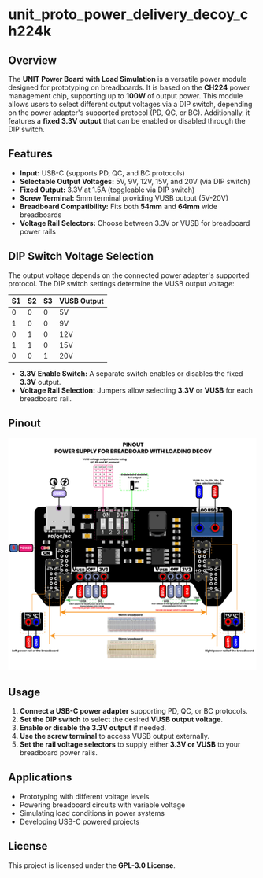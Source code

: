 # unit_proto_power_delivery_decoy_ch224k

## Overview
The **UNIT Power Board with Load Simulation** is a versatile power module designed for prototyping on breadboards. It is based on the **CH224** power management chip, supporting up to **100W** of output power. This module allows users to select different output voltages via a DIP switch, depending on the power adapter's supported protocol (PD, QC, or BC). Additionally, it features a **fixed 3.3V output** that can be enabled or disabled through the DIP switch.

## Features
- **Input:** USB-C (supports PD, QC, and BC protocols)
- **Selectable Output Voltages:** 5V, 9V, 12V, 15V, and 20V (via DIP switch)
- **Fixed Output:** 3.3V at 1.5A (toggleable via DIP switch)
- **Screw Terminal:** 5mm terminal providing VUSB output (5V-20V)
- **Breadboard Compatibility:** Fits both **54mm** and **64mm** wide breadboards
- **Voltage Rail Selectors:** Choose between 3.3V or VUSB for breadboard power rails

## DIP Switch Voltage Selection
The output voltage depends on the connected power adapter's supported protocol. The DIP switch settings determine the VUSB output voltage:

| S1 | S2 | S3 | VUSB Output |
|----|----|----|-------------|
| 0  | 0  | 0  | 5V          |
| 1  | 0  | 0  | 9V          |
| 0  | 1  | 0  | 12V         |
| 1  | 1  | 0  | 15V         |
| 0  | 0  | 1  | 20V         |

- **3.3V Enable Switch:** A separate switch enables or disables the fixed **3.3V** output.
- **Voltage Rail Selection:** Jumpers allow selecting **3.3V** or **VUSB** for each breadboard rail.

## Pinout

<div style={{ textAlign: "center" }}>
  <img src="https://raw.githubusercontent.com/UNIT-Electronics-MX/unit_proto_power_delivery_decoy_ch224k/refs/heads/main/hardware/resources/protopowerdecoy_pinout_v1%5BEN%5D.jpg" style={{ width: "50%" }} />
</div>

## Usage
1. **Connect a USB-C power adapter** supporting PD, QC, or BC protocols.
2. **Set the DIP switch** to select the desired **VUSB output voltage**.
3. **Enable or disable the 3.3V output** if needed.
4. **Use the screw terminal** to access VUSB output externally.
5. **Set the rail voltage selectors** to supply either **3.3V or VUSB** to your breadboard power rails.

## Applications
- Prototyping with different voltage levels
- Powering breadboard circuits with variable voltage
- Simulating load conditions in power systems
- Developing USB-C powered projects

## License
This project is licensed under the **GPL-3.0 License**. 

